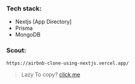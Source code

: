 ### Tech stack:
 - Nextjs [App Directory]
 - Prisma
 - MongoDB

### Scout:
```
https://airbnb-clone-using-nextjs.vercel.app/
```
> Lazy To copy? [ click me ](https://airbnb-clone-using-nextjs.vercel.app/)